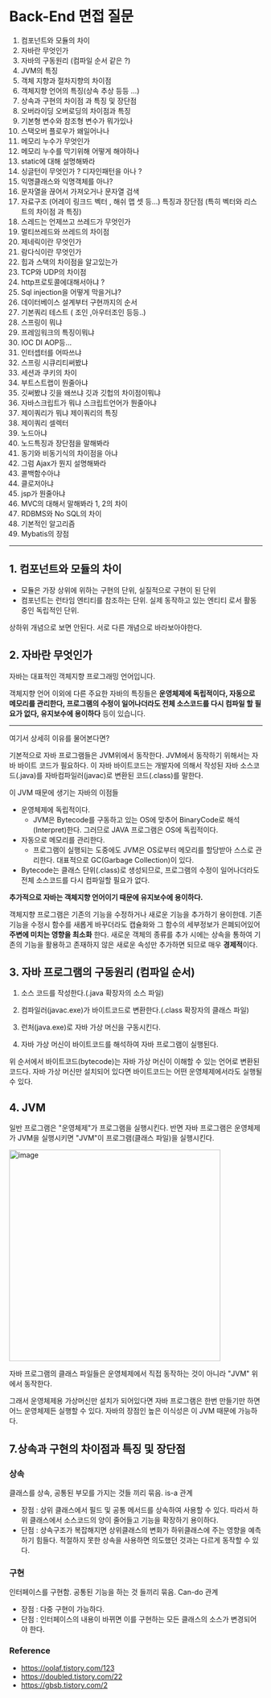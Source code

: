 # Back-End 면접 질문

1. 컴포넌트와 모듈의 차이
2. 자바란 무엇인가
3. 자바의 구동원리 (컴파일 순서 같은 ?)
4. JVM의 특징
5. 객체 지향과 절차지향의 차이점
6. 객체지향 언어의 특징(상속 추상 등등 …)
7. 상속과 구현의 차이점 과 특징 및 장단점
8. 오버라이딩 오버로딩의 차이점과 특징
9. 기본형 변수와 참조형 변수가 뭐가있나
10. 스택오버 플로우가 왜일어나나
11. 메모리 누수가 무엇인가
12. 메모리 누수를 막기위해 어떻게 해야하나
13. static에 대해 설명해봐라
14. 싱글턴이 무엇인가 ? 디자인패턴을 아나 ?
15. 익명클래스와 익명객체를 아나?
16. 문자열을 끊어서 가져오거나 문자열 검색
17. 자료구조 (어레이 링크드 벡터 , 해쉬 맵 셋 등…) 특징과 장단점 (특히 벡터와 리스트의 차이점 과 특징)
18. 스레드는 언제쓰고 쓰레드가 무엇인가
19. 멀티쓰레드와 쓰레드의 차이점
20. 제네릭이란 무엇인가
21. 람다식이란 무엇인가
22. 힙과 스택의 차이점을 알고있는가
23. TCP와 UDP의 차이점
24. http프로토콜에대해서아냐 ?
25. Sql injection을 어떻게 막을거냐?
26. 데이터베이스 설계부터 구현까지의 순서
27. 기본쿼리 테스트 ( 조인 ,아우터조인 등등..)
28. 스프링이 뭐냐
29. 프레임워크의 특징이뭐냐
30. IOC DI AOP등…
31. 인터셉터를 어따쓰냐
32. 스프링 시큐리티써봤냐
33. 세션과 쿠키의 차이
34. 부트스트랩이 뭔줄아냐
35. 깃써봤냐 깃을 왜쓰냐 깃과 깃헙의 차이점이뭐냐
36. 자바스크립트가 뭐냐 스크립트언어가 뭔줄아냐
37. 제이쿼리가 뭐냐 제이쿼리의 특징
38. 제이쿼리 셀렉터
39. 노드아냐
40. 노드특징과 장단점을 말해봐라
41. 동기와 비동기식의 차이점을 아냐
42. 그럼 Ajax가 뭔지 설명해봐라
43. 콜백함수아냐
44. 클로저아냐
45. jsp가 뭔줄아냐
46. MVC의 대해서 말해봐라 1, 2의 차이
47. RDBMS와 No SQL의 차이
48. 기본적인 알고리즘
49. Mybatis의 장점

-------------------------

## 1. 컴포넌트와 모듈의 차이

* 모듈은 가장 상위에 위하는 구현의 단위, 실질적으로 구현이 된 단위
* 컴포넌트는 런타임 엔티티를 참조하는 단위. 실제 동작하고 있는 엔티티 로서 활동중인 독립적인 단위.

상하위 개념으로 보면 안된다. 서로 다른 개념으로 바라보아야한다.



## 2. 자바란 무엇인가

자바는 대표적인 객체지향 프로그래밍 언어입니다. 

객체지향 언어 이외에 다른 주요한 자바의 특징들은 **운영체제에 독립적이다, 자동으로 메모리를 관리한다, 프로그램의 수정이 일어나더라도 전체 소스코드를 다시 컴파일 할 필요가 없다, 유지보수에 용이하다** 등이 있습니다.

-------

여기서 상세히 이유를 물어본다면?

기본적으로 자바 프로그램들은 JVM위에서 동작한다. JVM에서 동작하기 위해서는 자바 바이트 코드가 필요하다. 이 자바 바이트코드는 개발자에 의해서 작성된 자바 소스코드(.java)를 자바컴파일러(javac)로 변환된 코드(.class)를 말한다.

이 JVM 때문에 생기는 자바의 이점들

* 운영체제에 독립적이다.
  * JVM은 Bytecode를 구동하고 있는 OS에 맞추어 BinaryCode로 해석(Interpret)한다. 그러므로 JAVA 프로그램은 OS에 독립적이다.
* 자동으로 메모리를 관리한다. 
  * 프로그램이 실행되는 도중에도 JVM은 OS로부터 메모리를 할당받아 스스로 관리한다. 대표적으로 GC(Garbage Collection)이 있다.
* Bytecode는 클래스 단위(.class)로 생성되므로, 프로그램의 수정이 일어나더라도 전체 소스코드를 다시 컴파일할 필요가 없다.

**추가적으로 자바는 객체지향 언어이기 때문에 유지보수에 용이하다.**

객체지향 프로그램은 기존의 기능을 수정하거나 새로운 기능을 추가하기 용이한데. 기존 기능을 수정시 함수를 새롭게 바꾸더라도 캡슐화와 그 함수의 세부정보가 은폐되어있어 **주변에 미치는 영향을 최소화** 한다. 새로운 객체의 종류를 추가 시에는 상속을 통하여 기존의 기능을 활용하고 존재하지 않은 새로운 속성만 추가하면 되므로 매우 **경제적**이다.



## 3. 자바 프로그램의 구동원리 (컴파일 순서)

1. 소스 코드를 작성한다.(.java 확장자의 소스 파일)

2. 컴파일러(javac.exe)가 바이트코드로 변환한다.(.class 확장자의 클래스 파일)
3. 런처(java.exe)로 자바 가상 머신을 구동시킨다.
4. 자바 가상 머신이 바이트코드를 해석하여 자바 프로그램이 실행된다.

위 순서에서 바이트코드(bytecode)는 자바 가상 머신이 이해할 수 있는 언어로 변환된 코드다. 자바 가상 머신만 설치되어 있다면 바이트코드는 어떤 운영체제에서라도 실행될 수 있다.



## 4. JVM

일반 프로그램은 "운영체제"가 프로그램을 실행시킨다. 반면 자바 프로그램은 운영체제가 JVM을 실행시키면 "JVM"이 프로그램(클래스 파일)을 실행시킨다. 

<img width="420" alt="image" src="https://user-images.githubusercontent.com/36303777/82116158-90ea6d00-97a2-11ea-9999-8789a9ff2e1f.png">



자바 프로그램의 클래스 파일들은 운영체제에서 직접 동작하는 것이 아니라 "JVM" 위에서 동작한다. 

그래서 운영체제용 가상머신만 설치가 되어있다면 자바 프로그램은 한번 만들기만 하면 어느 운영체제든 실행할 수 있다. 자바의 장점인 높은 이식성은 이 JVM 때문에 가능하다.



 

## 7.상속과 구현의 차이점과 특징 및 장단점 

### 상속

클래스를 상속, 공통된 부모를 가지는 것들 끼리 묶음. is-a 관계

* 장점 : 상위 클래스에서 필드 및 공통 메서드를 상속하여 사용할 수 있다. 따라서 하위 클래스에서 소스코드의 양이 줄어들고 기능을 확장하기 용이하다.
* 단점 : 상속구조가 복잡해지면 상위클래스의 변화가 하위클래스에 주는 영향을 예측하기 힘들다. 적절하지 못한 상속을 사용하면 의도했던 것과는 다르게 동작할 수 있다.

### 구현

인터페이스를 구현함. 공통된 기능을 하는 것 들끼리 묶음. Can-do 관계

* 장점 : 다중 구현이 가능하다.
* 단점 : 인터페이스의 내용이 바뀌면 이를 구현하는 모든 클래스의 소스가 변경되어야 한다.













### Reference

* https://oolaf.tistory.com/123
* https://doubled.tistory.com/22
* https://gbsb.tistory.com/2